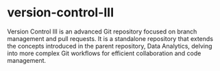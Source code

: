 # version-control-III

Version Control III is an advanced Git repository focused on branch management and pull requests. It is a standalone repository that extends the concepts introduced in the parent repository, Data Analytics, delving into more complex Git workflows for efficient collaboration and code management.
